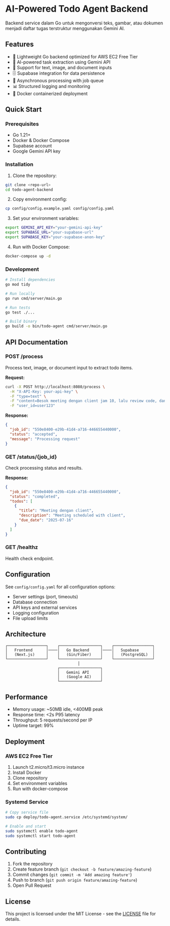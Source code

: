 # AI-Powered Todo Agent Backend

Backend service dalam Go untuk mengonversi teks, gambar, atau dokumen menjadi daftar tugas terstruktur menggunakan Gemini AI.

## Features

- 🚀 Lightweight Go backend optimized for AWS EC2 Free Tier
- 🤖 AI-powered task extraction using Gemini API
- 📄 Support for text, image, and document inputs
- 🗄️ Supabase integration for data persistence
- 🔄 Asynchronous processing with job queue
- 📊 Structured logging and monitoring
- 🐳 Docker containerized deployment

## Quick Start

### Prerequisites

- Go 1.21+
- Docker & Docker Compose
- Supabase account
- Google Gemini API key

### Installation

1. Clone the repository:

```bash
git clone <repo-url>
cd todo-agent-backend
```

2. Copy environment config:

```bash
cp config/config.example.yaml config/config.yaml
```

3. Set your environment variables:

```bash
export GEMINI_API_KEY="your-gemini-api-key"
export SUPABASE_URL="your-supabase-url"
export SUPABASE_KEY="your-supabase-anon-key"
```

4. Run with Docker Compose:

```bash
docker-compose up -d
```

### Development

```bash
# Install dependencies
go mod tidy

# Run locally
go run cmd/server/main.go

# Run tests
go test ./...

# Build binary
go build -o bin/todo-agent cmd/server/main.go
```

## API Documentation

### POST /process

Process text, image, or document input to extract todo items.

**Request:**

```bash
curl -X POST http://localhost:8080/process \
  -H "X-API-Key: your-api-key" \
  -F "type=text" \
  -F "content=Besok meeting dengan client jam 10, lalu review code, dan kirim laporan ke manager" \
  -F "user_id=user123"
```

**Response:**

```json
{
  "job_id": "550e8400-e29b-41d4-a716-446655440000",
  "status": "accepted",
  "message": "Processing request"
}
```

### GET /status/{job_id}

Check processing status and results.

**Response:**

```json
{
  "job_id": "550e8400-e29b-41d4-a716-446655440000",
  "status": "completed",
  "todos": [
    {
      "title": "Meeting dengan client",
      "description": "Meeting scheduled with client",
      "due_date": "2025-07-16"
    }
  ]
}
```

### GET /healthz

Health check endpoint.

## Configuration

See `config/config.yaml` for all configuration options:

- Server settings (port, timeouts)
- Database connection
- API keys and external services
- Logging configuration
- File upload limits

## Architecture

```
┌─────────────────┐    ┌──────────────────┐    ┌─────────────────┐
│   Frontend      │────│   Go Backend     │────│   Supabase      │
│   (Next.js)     │    │   (Gin/Fiber)    │    │   (PostgreSQL)  │
└─────────────────┘    └──────────────────┘    └─────────────────┘
                                │
                       ┌──────────────────┐
                       │   Gemini API     │
                       │   (Google AI)    │
                       └──────────────────┘
```

## Performance

- Memory usage: ~50MB idle, <400MB peak
- Response time: <2s P95 latency
- Throughput: 5 requests/second per IP
- Uptime target: 99%

## Deployment

### AWS EC2 Free Tier

1. Launch t2.micro/t3.micro instance
2. Install Docker
3. Clone repository
4. Set environment variables
5. Run with docker-compose

### Systemd Service

```bash
# Copy service file
sudo cp deploy/todo-agent.service /etc/systemd/system/

# Enable and start
sudo systemctl enable todo-agent
sudo systemctl start todo-agent
```

## Contributing

1. Fork the repository
2. Create feature branch (`git checkout -b feature/amazing-feature`)
3. Commit changes (`git commit -m 'Add amazing feature'`)
4. Push to branch (`git push origin feature/amazing-feature`)
5. Open Pull Request

## License

This project is licensed under the MIT License - see the [LICENSE](LICENSE) file for details.
